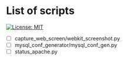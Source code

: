 # List of scripts #

[![License: MIT](https://img.shields.io/badge/License-MIT-yellow.svg)](https://opensource.org/licenses/MIT)

- [ ] capture_web_screen/webkit_screenshot.py
- [ ] mysql_conf_generator/mysql_conf_gen.py
- [ ] status_apache.py
